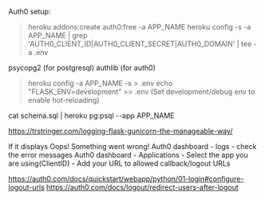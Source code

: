 Auth0 setup:

> heroku addons:create auth0:free -a APP_NAME
> heroku config -s -a APP_NAME | grep 'AUTH0_CLIENT_ID\|AUTH0_CLIENT_SECRET\|AUTH0_DOMAIN' | tee -a .env

psycopg2 (for postgresql)
authlib (for auth0)

> heroku config -a APP_NAME -s > .env
> echo "FLASK_ENV=development" >> .env
(Set development/debug env to enable hot-reloading)

cat schema.sql | heroku pg:psql --app APP_NAME

https://trstringer.com/logging-flask-gunicorn-the-manageable-way/



If it displays Oops! Something went wrong! 
Auth0 dashboard - logs - check the error messages
Auth0 dashboard - Applications - Select the app you are using(ClientID) - Add your URL to allowed callback/logout URLs

https://auth0.com/docs/quickstart/webapp/python/01-login#configure-logout-urls
https://auth0.com/docs/logout/redirect-users-after-logout

